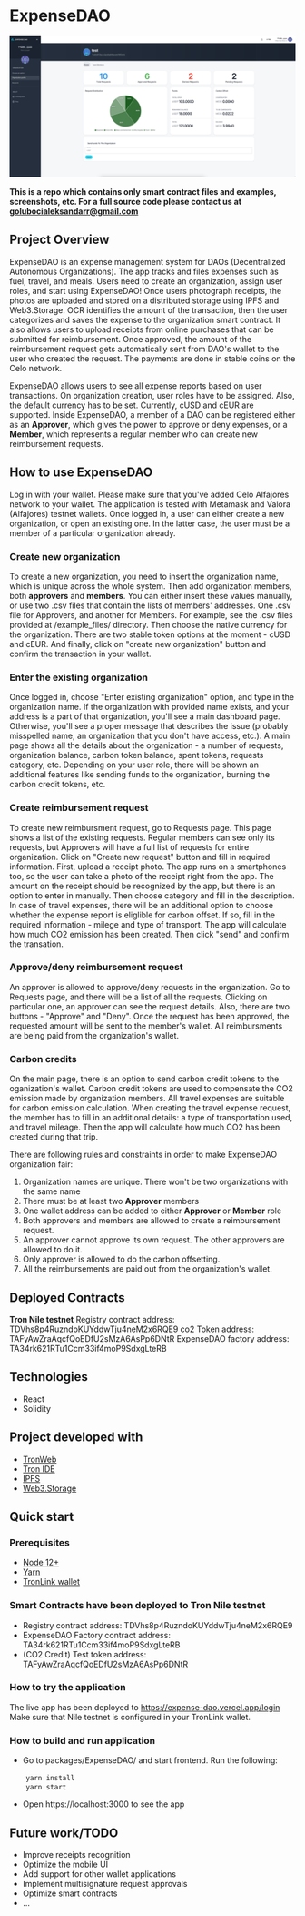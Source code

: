 # ExpenseDAO

<img src="./screenshots/main.png"></img>

**This is a repo which contains only smart contract files and examples, screenshots, etc. For a full source code please contact us at golubocialeksandarr@gmail.com**

## Project Overview
ExpenseDAO is an expense management system for DAOs (Decentralized Autonomous Organizations). The app tracks and files expenses such as fuel, travel, and meals.
Users need to create an organization, assign user roles, and start using ExpenseDAO!
Once users photograph receipts, the photos are uploaded and stored on a distributed storage using IPFS and Web3.Storage.
OCR identifies the amount of the transaction, then the user categorizes and saves the expense to the organization smart contract.
It also allows users to upload receipts from online purchases that can be submitted for reimbursement.
Once approved, the amount of the reimbursement request gets automatically sent from DAO's wallet to the user who created the request.
The payments are done in stable coins on the Celo network.

ExpenseDAO allows users to see all expense reports based on user transactions.
On organization creation, user roles have to be assigned.
Also, the default currency has to be set. Currently, cUSD and cEUR are supported.
Inside ExpenseDAO, a member of a DAO can be registered either as an **Approver**, which gives the power to approve or deny expenses,
or a **Member**, which represents a regular member who can create new reimbursement requests.

## How to use ExpenseDAO

Log in with your wallet. Please make sure that you've added Celo Alfajores network to your wallet.
The application is tested with Metamask and Valora (Alfajores) testnet wallets.
Once logged in, a user can either create a new organization, or open an existing one.
In the latter case, the user must be a member of a particular organization already.

### Create new organization
To create a new organization, you need to insert the organization name, which is unique across the whole system.
Then add organization members, both **approvers** and **members**. You can either insert these values manually,
or use two .csv files that contain the lists of members' addresses. One .csv file for Approvers, and another for Members.
For example, see the .csv files provided at /example_files/ directory.
Then choose the native currency for the organization. There are two stable token options at the moment - cUSD and cEUR.
And finally, click on "create new organization" button and confirm the transaction in your wallet.

### Enter the existing organization
Once logged in, choose "Enter existing organization" option, and type in the organization name.
If the organization with provided name exists, and your address is a part of that organization, you'll see a main dashboard page.
Otherwise, you'll see a proper message that describes the issue (probably misspelled name, an organization that you don't have access, etc.).
A main page shows all the details about the organization - a number of requests, organization balance, carbon token balance, spent tokens, requests category, etc.
Depending on your user role, there will be shown an additional features like sending funds to the organization, burning the carbon credit tokens, etc.

### Create reimbursement request
To create new reimbursment request, go to Requests page. This page shows a list of the existing requests.
Regular members can see only its requests, but Approvers will have a full list of requests for entire organization.
Click on "Create new request" button and fill in required information.
First, upload a receipt photo. The app runs on a smartphones too, so the user can take a photo of the receipt right from the app.
The amount on the receipt should be recognized by the app, but there is an option to enter in manually.
Then choose category and fill in the description.
In case of travel expenses, there will be an additional option to choose whether the expense report is eliglible for carbon offset.
If so, fill in the required information - milege and type of transport. The app will calculate how much CO2 emission has been created.
Then click "send" and confirm the transation.

### Approve/deny reimbursement request
An approver is allowed to approve/deny requests in the organization. Go to Requests page, and there will be a list of all the requests. Clicking on particular one, an approver can see the request details. Also, there are two buttons - "Approve" and "Deny".
Once the request has been approved, the requested amount will be sent to the member's wallet. All reimbursments are being paid from the organization's wallet.

### Carbon credits
On the main page, there is an option to send carbon credit tokens to the oganization's wallet.
Carbon credit tokens are used to compensate the CO2 emission made by organization members.
All travel expenses are suitable for carbon emission calculation.
When creating the travel expense request, the member has to fill in an additional details:
a type of transportation used, and travel mileage.
Then the app will calculate how much CO2 has been created during that trip.

There are following rules and constraints in order to make ExpenseDAO organization fair:
1. Organization names are unique. There won't be two organizations with the same name
2. There must be at least two **Approver** members
3. One wallet address can be added to either **Approver** or **Member** role
4. Both approvers and members are allowed to create a reimbursement request.
5. An approver cannot approve its own request. The other approvers are allowed to do it.
6. Only approver is allowed to do the carbon offsetting.
7. All the reimbursements are paid out from the organization's wallet.



## Deployed Contracts
**Tron Nile testnet**
Registry contract address: TDVhs8p4RuzndoKUYddwTju4neM2x6RQE9
co2 Token address: TAFyAwZraAqcfQoEDfU2sMzA6AsPp6DNtR
ExpenseDAO factory address: TA34rk621RTu1Ccm33if4moP9SdxgLteRB


## Technologies
* React
* Solidity

## Project developed with
* [TronWeb](https://developers.tron.network/docs/introduction)
* [Tron IDE](http://www.tronide.io/)
* [IPFS](https://ipfs.io/)
* [Web3.Storage](https://web3.storage/)

## Quick start

### Prerequisites
* [Node 12+](https://nodejs.org/en/download/)
* [Yarn](https://classic.yarnpkg.com/en/docs/install/)
* [TronLink wallet](https://www.tronlink.org/)

### Smart Contracts have been deployed to Tron Nile testnet
* Registry contract address: TDVhs8p4RuzndoKUYddwTju4neM2x6RQE9
* ExpenseDAO Factory contract address: TA34rk621RTu1Ccm33if4moP9SdxgLteRB
* (CO2 Credit) Test token address: TAFyAwZraAqcfQoEDfU2sMzA6AsPp6DNtR

### How to try the application
The live app has been deployed to https://expense-dao.vercel.app/login
Make sure that Nile testnet is configured in your TronLink wallet.

### How to build and run application
- Go to packages/ExpenseDAO/ and start frontend. Run the following:
```
    yarn install
    yarn start
```
- Open https://localhost:3000 to see the app

## Future work/TODO
* Improve receipts recognition
* Optimize the mobile UI
* Add support for other wallet applications
* Implement multisignature request approvals
* Optimize smart contracts
* ...



